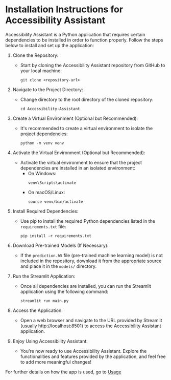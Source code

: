 # Installation Instructions for Accessibility Assistant

Accessibility Assistant is a Python application that requires certain dependencies to be installed in order to function properly. Follow the steps below to install and set up the application:

1. Clone the Repository:
   - Start by cloning the Accessibility Assistant repository from GitHub to your local machine:
     ```
     git clone <repository-url>
     ```

2. Navigate to the Project Directory:
   - Change directory to the root directory of the cloned repository:
     ```
     cd Accessibility-Assistant
     ```

3. Create a Virtual Environment (Optional but Recommended):
   - It's recommended to create a virtual environment to isolate the project dependencies:
     ```
     python -m venv venv
     ```

4. Activate the Virtual Environment (Optional but Recommended):
   - Activate the virtual environment to ensure that the project dependencies are installed in an isolated environment:
     - On Windows:
       ```
       venv\Scripts\activate
       ```
     - On macOS/Linux:
       ```
       source venv/bin/activate
       ```

5. Install Required Dependencies:
   - Use pip to install the required Python dependencies listed in the `requirements.txt` file:
     ```
     pip install -r requirements.txt
     ```

6. Download Pre-trained Models (If Necessary):
   - If the `prediction.h5` file (pre-trained machine learning model) is not included in the repository, download it from the appropriate source and place it in the `models/` directory.

7. Run the Streamlit Application:
   - Once all dependencies are installed, you can run the Streamlit application using the following command:
     ```
     streamlit run main.py
     ```

8. Access the Application:
   - Open a web browser and navigate to the URL provided by Streamlit (usually http://localhost:8501) to access the Accessibility Assistant application.

9. Enjoy Using Accessibility Assistant:
   - You're now ready to use Accessibility Assistant. Explore the functionalities and features provided by the application, and feel free to add more meaningful changes!

For further details on how the app is used, go to [Usage](usage.txt)
